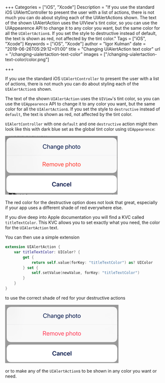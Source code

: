 +++
Categories = ["iOS", "Xcode"]
Description = "If you use the standard iOS UIAlertController to present the user with a list of actions, there is not much you can do about styling each of the UIAlertActions shown. The text of the shown UIAlertAction uses the UIView's tint color, so you can use the UIAppearence API to change it to any color you want, but the same color for all the `UIAlertAction`s. If you set the style to destructive instead of default, the text is shown as red, not affected by the tint color."
Tags = ["iOS", "Xcode"]
Keywords = ["iOS", "Xcode"]
author = "Igor Kulman"
date = "2019-06-26T05:29:12+01:00"
title = "Changing UIAlertAction text color"
url = "/changing-uialertaction-text-color"
images = ["/changing-uialertaction-text-color/color.png"]

+++

If you use the standard iOS `UIAlertController` to present the user with a list of actions, there is not much you can do about styling each of the `UIAlertAction`s shown. 

The text of the shown `UIAlertAction` uses the `UIView`'s tint color, so you can use the `UIAppearence` API to change it to any color you want, but the same color for all the `UIAlertAction`s. If you set the style to `destructive` instead of `default`, the text is shown as red, not affected by the tint color.

`UIAlertController` with one `default` and one `destructive` action might then look like this with dark blue set as the global tint color using `UIAppearence`:

![Default UIAlertController appearance](default.png)

The red color for the destructive option does not look that great, especially if your app uses a different shade of red everywhere else. 

If you dive deep into Apple documentation you will find a KVC called `titleTextColor`. This KVC allows you to set exactly what you need, the color for the `UIAlertAction` text.

<!--more-->

You can then use a simple extension

```swift
extension UIAlertAction {
    var titleTextColor: UIColor? {
        get {
            return self.value(forKey: "titleTextColor") as? UIColor
        } set {
            self.setValue(newValue, forKey: "titleTextColor")
        }
    }
}
```

to use the correct shade of red for your destructive actions

![Customized UIAlertController appearance](color.png)

or to make any of the `UIAlertAction`s to be shown in any color you want or need.
